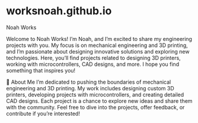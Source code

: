 # worksnoah.github.io
Noah Works

Welcome to Noah Works! I’m Noah, and I’m excited to share my engineering projects with you. My focus is on mechanical engineering and 3D printing, and I’m passionate about designing innovative solutions and exploring new technologies. Here, you’ll find projects related to designing 3D printers, working with microcontrollers, CAD designs, and more. I hope you find something that inspires you!

🚀 About Me
I’m dedicated to pushing the boundaries of mechanical engineering and 3D printing. My work includes designing custom 3D printers, developing projects with microcontrollers, and creating detailed CAD designs. Each project is a chance to explore new ideas and share them with the community. Feel free to dive into the projects, offer feedback, or contribute if you’re interested!
